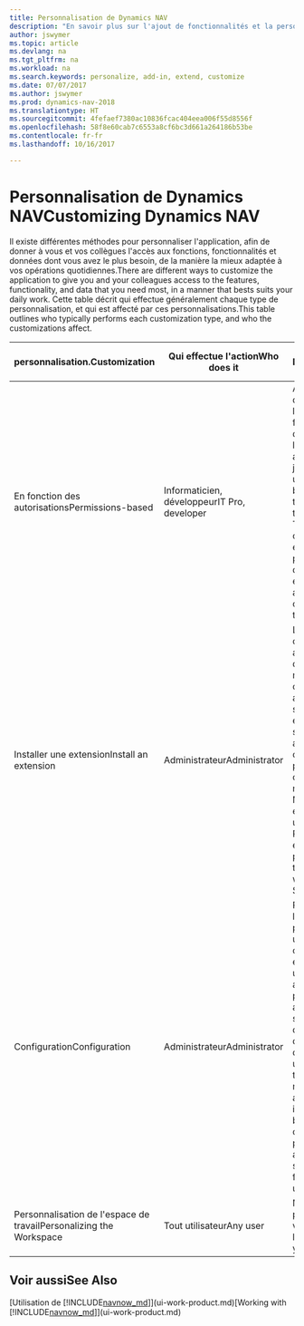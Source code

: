 ```yaml
---
title: Personnalisation de Dynamics NAV
description: "En savoir plus sur l'ajout de fonctionnalités et la personnalisation de Dynamics NAV."
author: jswymer
ms.topic: article
ms.devlang: na
ms.tgt_pltfrm: na
ms.workload: na
ms.search.keywords: personalize, add-in, extend, customize
ms.date: 07/07/2017
ms.author: jswymer
ms.prod: dynamics-nav-2018
ms.translationtype: HT
ms.sourcegitcommit: 4fefaef7380ac10836fcac404eea006f55d8556f
ms.openlocfilehash: 58f8e60cab7c6553a8cf6bc3d661a264186b53be
ms.contentlocale: fr-fr
ms.lasthandoff: 10/16/2017

---
```

# <a name="customizing-dynamics-nav"></a><span data-ttu-id="62117-103">Personnalisation de Dynamics NAV</span><span class="sxs-lookup"><span data-stu-id="62117-103">Customizing Dynamics NAV</span></span>
<span data-ttu-id="62117-104">Il existe différentes méthodes pour personnaliser l'application, afin de donner à vous et vos collègues l'accès aux fonctions, fonctionnalités et données dont vous avez le plus besoin, de la manière la mieux adaptée à vos opérations quotidiennes.</span><span class="sxs-lookup"><span data-stu-id="62117-104">There are different ways to customize the application to give you and your colleagues access to the features, functionality, and data that you need most, in a manner that bests suits your daily work.</span></span> <span data-ttu-id="62117-105">Cette table décrit qui effectue généralement chaque type de personnalisation, et qui est affecté par ces personnalisations.</span><span class="sxs-lookup"><span data-stu-id="62117-105">This table outlines who typically performs each customization type, and who the customizations affect.</span></span>

| <span data-ttu-id="62117-106">personnalisation.</span><span class="sxs-lookup"><span data-stu-id="62117-106">Customization</span></span>   |<span data-ttu-id="62117-107">Qui effectue l'action</span><span class="sxs-lookup"><span data-stu-id="62117-107">Who does it</span></span>|  <span data-ttu-id="62117-108">Désignation</span><span class="sxs-lookup"><span data-stu-id="62117-108">Description</span></span>  |  <span data-ttu-id="62117-109">Qui voit les modifications</span><span class="sxs-lookup"><span data-stu-id="62117-109">Who sees the changes</span></span>  |  <span data-ttu-id="62117-110">Plus d'informations</span><span class="sxs-lookup"><span data-stu-id="62117-110">More information</span></span>  |
|-----------------|---|---------------|------------------------|--------------------|
|<span data-ttu-id="62117-111">En fonction des autorisations</span><span class="sxs-lookup"><span data-stu-id="62117-111">Permissions-based</span></span>|<span data-ttu-id="62117-112">Informaticien, développeur</span><span class="sxs-lookup"><span data-stu-id="62117-112">IT Pro, developer</span></span>|<span data-ttu-id="62117-113">Afficher ou masquer des composants de l'interface utilisateur en fonction de la licence ou des autorisations de l'utilisateur à accéder aux tableaux sous-jacents.</span><span class="sxs-lookup"><span data-stu-id="62117-113">Show or hide user interface elements based on the license or the user's permissions to the underlying tables.</span></span> <span data-ttu-id="62117-114">Tous les composants, champs, actions et éléments de page peuvent être supprimés de la vue utilisateur.</span><span class="sxs-lookup"><span data-stu-id="62117-114">All elements, fields, actions, and page parts, can be removed from the user’s view.</span></span>|<span data-ttu-id="62117-115">Tous les utilisateurs de toutes les sociétés.</span><span class="sxs-lookup"><span data-stu-id="62117-115">All users in all companies.</span></span>|[<span data-ttu-id="62117-116">Suppression de composants de l'interface utilisateur conformément aux autorisations</span><span class="sxs-lookup"><span data-stu-id="62117-116">Removing Elements from the User Interface According to Permissions</span></span>](https://msdn.microsoft.com/en-us/dynamics-nav/removing-elements-from-the-user-interface-according-to-permissions)|
|<span data-ttu-id="62117-117">Installer une extension</span><span class="sxs-lookup"><span data-stu-id="62117-117">Install an extension</span></span>|<span data-ttu-id="62117-118">Administrateur</span><span class="sxs-lookup"><span data-stu-id="62117-118">Administrator</span></span>|<span data-ttu-id="62117-119">Les extensions sont comme de petites applications qui ajoutent des fonctionnalités, modifient le comportement, donnent accès à de nouveaux services en ligne, etc.</span><span class="sxs-lookup"><span data-stu-id="62117-119">Extensions are like small applications that add functionality, change behavior, provide access to new online services, and more.</span></span> <span data-ttu-id="62117-120">Par exemple, Microsoft propose une extension qui fournit une intégration à PayPal Payments Standard.</span><span class="sxs-lookup"><span data-stu-id="62117-120">For example, Microsoft provides an extension that provides integration with PayPal Payments Standard.</span></span>|<span data-ttu-id="62117-121">Tous les utilisateurs de toutes les sociétés.</span><span class="sxs-lookup"><span data-stu-id="62117-121">All users in all companies.</span></span>|[<span data-ttu-id="62117-122">Personnalisation à l'aide d'extensions</span><span class="sxs-lookup"><span data-stu-id="62117-122">Customizing Using Extensions</span></span>](ui-extensions.md)|
|<span data-ttu-id="62117-123">Configuration</span><span class="sxs-lookup"><span data-stu-id="62117-123">Configuration</span></span>|<span data-ttu-id="62117-124">Administrateur</span><span class="sxs-lookup"><span data-stu-id="62117-124">Administrator</span></span>| <span data-ttu-id="62117-125">Personnalisez l'interface utilisateur pour plusieurs utilisateurs en ajoutant ou supprimant des éléments de l'interface utilisateur selon les autorisations, ou en personnalisant un profil auquel les utilisateurs sont affectés (à l'aide des mêmes fonctions de personnalisation disponibles aux utilisateurs).</span><span class="sxs-lookup"><span data-stu-id="62117-125">Customize the user interface for multiple users by adding/removing user interface elements based on permissions, or by customizing a profile that the users are assigned to (using the same personlaization features available to users).</span></span>|<span data-ttu-id="62117-126">Tous les utilisateurs d'un profil.</span><span class="sxs-lookup"><span data-stu-id="62117-126">All users of a profile.</span></span> |[<span data-ttu-id="62117-127">Configuration de l'interface utilisateur pour les utilisateurs</span><span class="sxs-lookup"><span data-stu-id="62117-127">Configuring the User Interface for Users</span></span>](admin-configure-user-interface.md)|  
|<span data-ttu-id="62117-128">Personnalisation de l'espace de travail</span><span class="sxs-lookup"><span data-stu-id="62117-128">Personalizing the Workspace</span></span>|<span data-ttu-id="62117-129">Tout utilisateur</span><span class="sxs-lookup"><span data-stu-id="62117-129">Any user</span></span>|<span data-ttu-id="62117-130">Modifiez la mise en page et le contenu de vos pages.</span><span class="sxs-lookup"><span data-stu-id="62117-130">Change the layout and content of your pages.</span></span>|<span data-ttu-id="62117-131">L'utilisateur uniquement.</span><span class="sxs-lookup"><span data-stu-id="62117-131">User only.</span></span>|[<span data-ttu-id="62117-132">Personnalisation des espaces de travail</span><span class="sxs-lookup"><span data-stu-id="62117-132">Personalizing Workspaces</span></span>](ui-personalization-overview.md)|

## <a name="see-also"></a><span data-ttu-id="62117-133">Voir aussi</span><span class="sxs-lookup"><span data-stu-id="62117-133">See Also</span></span>
<span data-ttu-id="62117-134">[Utilisation de [!INCLUDE[navnow_md](includes/navnow_md.md)]](ui-work-product.md)</span><span class="sxs-lookup"><span data-stu-id="62117-134">[Working with [!INCLUDE[navnow_md](includes/navnow_md.md)]](ui-work-product.md)</span></span>  



